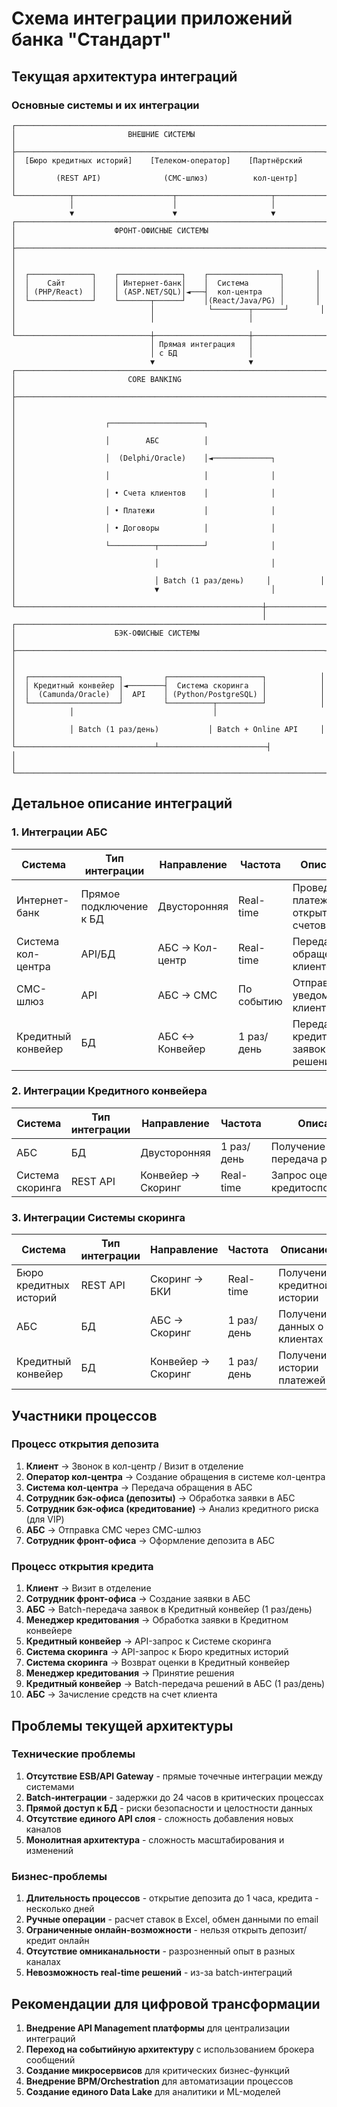 # Схема интеграции приложений банка "Стандарт"

## Текущая архитектура интеграций

### Основные системы и их интеграции

```
┌─────────────────────────────────────────────────────────────────────┐
│                         ВНЕШНИЕ СИСТЕМЫ                              │
├─────────────────────────────────────────────────────────────────────┤
│  [Бюро кредитных историй]    [Телеком-оператор]    [Партнёрский     │
│         (REST API)              (СМС-шлюз)          кол-центр]      │
└────────────┬──────────────────────┬─────────────────────┬───────────┘
             │                      │                     │
             ▼                      ▼                     ▼
┌─────────────────────────────────────────────────────────────────────┐
│                      ФРОНТ-ОФИСНЫЕ СИСТЕМЫ                          │
├─────────────────────────────────────────────────────────────────────┤
│                                                                      │
│  ┌──────────────┐    ┌──────────────┐    ┌────────────────┐       │
│  │    Сайт      │    │ Интернет-банк│    │  Система       │       │
│  │ (PHP/React)  │    │ (ASP.NET/SQL)│◄───┤  кол-центра    │       │
│  └──────────────┘    └───────┬──────┘    │(React/Java/PG) │       │
│                              │            └────────┬───────┘       │
│                              │                     │                │
└──────────────────────────────┼─────────────────────┼────────────────┘
                               │ Прямая интеграция   │
                               │ с БД                │
                               ▼                     ▼
┌─────────────────────────────────────────────────────────────────────┐
│                         CORE BANKING                                 │
├─────────────────────────────────────────────────────────────────────┤
│                                                                      │
│                    ┌─────────────────────┐                          │
│                    │        АБС          │                          │
│                    │  (Delphi/Oracle)    │◄─────────────┐           │
│                    │                     │              │           │
│                    │ • Счета клиентов    │              │           │
│                    │ • Платежи           │              │           │
│                    │ • Договоры          │              │           │
│                    └──────────┬──────────┘              │           │
│                               │                         │           │
│                               │ Batch (1 раз/день)     │           │
│                               ▼                         │           │
└───────────────────────────────────────────────────────┼─────────────┘
                                                        │
┌─────────────────────────────────────────────────────────────────────┐
│                      БЭК-ОФИСНЫЕ СИСТЕМЫ                            │
├─────────────────────────────────────────────────────────────────────┤
│                                                                      │
│  ┌────────────────────┐         ┌─────────────────────┐            │
│  │ Кредитный конвейер │◄────────┤  Система скоринга   │            │
│  │  (Camunda/Oracle)  │  API    │ (Python/PostgreSQL) │            │
│  └────────────────────┘         └──────────┬──────────┘            │
│            │                               │                        │
│            │ Batch (1 раз/день)           │ Batch + Online API     │
│            └───────────────────────────────┴────────────────────────┤
│                                                                      │
└─────────────────────────────────────────────────────────────────────┘
```

## Детальное описание интеграций

### 1. Интеграции АБС

| Система | Тип интеграции | Направление | Частота | Описание |
|---------|---------------|-------------|---------|----------|
| Интернет-банк | Прямое подключение к БД | Двусторонняя | Real-time | Проведение платежей, открытие счетов |
| Система кол-центра | API/БД | АБС → Кол-центр | Real-time | Передача обращений клиентов |
| СМС-шлюз | API | АБС → СМС | По событию | Отправка уведомлений клиентам |
| Кредитный конвейер | БД | АБС ↔ Конвейер | 1 раз/день | Передача кредитных заявок и решений |

### 2. Интеграции Кредитного конвейера

| Система | Тип интеграции | Направление | Частота | Описание |
|---------|---------------|-------------|---------|----------|
| АБС | БД | Двусторонняя | 1 раз/день | Получение заявок, передача решений |
| Система скоринга | REST API | Конвейер → Скоринг | Real-time | Запрос оценки кредитоспособности |

### 3. Интеграции Системы скоринга

| Система | Тип интеграции | Направление | Частота | Описание |
|---------|---------------|-------------|---------|----------|
| Бюро кредитных историй | REST API | Скоринг → БКИ | Real-time | Получение кредитной истории |
| АБС | БД | АБС → Скоринг | 1 раз/день | Получение данных о клиентах |
| Кредитный конвейер | БД | Конвейер → Скоринг | 1 раз/день | Получение истории платежей |

## Участники процессов

### Процесс открытия депозита

1. **Клиент** → Звонок в кол-центр / Визит в отделение
2. **Оператор кол-центра** → Создание обращения в системе кол-центра
3. **Система кол-центра** → Передача обращения в АБС
4. **Сотрудник бэк-офиса (депозиты)** → Обработка заявки в АБС
5. **Сотрудник бэк-офиса (кредитование)** → Анализ кредитного риска (для VIP)
6. **АБС** → Отправка СМС через СМС-шлюз
7. **Сотрудник фронт-офиса** → Оформление депозита в АБС

### Процесс открытия кредита

1. **Клиент** → Визит в отделение
2. **Сотрудник фронт-офиса** → Создание заявки в АБС
3. **АБС** → Batch-передача заявок в Кредитный конвейер (1 раз/день)
4. **Менеджер кредитования** → Обработка заявки в Кредитном конвейере
5. **Кредитный конвейер** → API-запрос к Системе скоринга
6. **Система скоринга** → API-запрос к Бюро кредитных историй
7. **Система скоринга** → Возврат оценки в Кредитный конвейер
8. **Менеджер кредитования** → Принятие решения
9. **Кредитный конвейер** → Batch-передача решений в АБС (1 раз/день)
10. **АБС** → Зачисление средств на счет клиента

## Проблемы текущей архитектуры

### Технические проблемы

1. **Отсутствие ESB/API Gateway** - прямые точечные интеграции между системами
2. **Batch-интеграции** - задержки до 24 часов в критических процессах
3. **Прямой доступ к БД** - риски безопасности и целостности данных
4. **Отсутствие единого API слоя** - сложность добавления новых каналов
5. **Монолитная архитектура** - сложность масштабирования и изменений

### Бизнес-проблемы

1. **Длительность процессов** - открытие депозита до 1 часа, кредита - несколько дней
2. **Ручные операции** - расчет ставок в Excel, обмен данными по email
3. **Ограниченные онлайн-возможности** - нельзя открыть депозит/кредит онлайн
4. **Отсутствие омниканальности** - разрозненный опыт в разных каналах
5. **Невозможность real-time решений** - из-за batch-интеграций

## Рекомендации для цифровой трансформации

1. **Внедрение API Management платформы** для централизации интеграций
2. **Переход на событийную архитектуру** с использованием брокера сообщений
3. **Создание микросервисов** для критических бизнес-функций
4. **Внедрение BPM/Orchestration** для автоматизации процессов
5. **Создание единого Data Lake** для аналитики и ML-моделей
